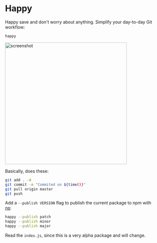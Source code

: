 # Happy

Happy save and don't worry about anything. Simplify your day-to-day Git workflow:

```
happy
```

<img width="400px" src="https://raw.githubusercontent.com/franciscop/happy/master/img/happy.png" alt="screenshot" />

Basically, does these:

```bash
git add . -A
git commit -m "Commited on ${time()}"
git pull origin master
git push
```

Add a `--publish VERSION` flag to publish the current package to npm with [np](https://github.com/sindresorhus/np#readme):

```bash
happy --publish patch
happy --publish minor
happy --publish major
```

Read the `index.js`, since this is a very alpha package and will change.
